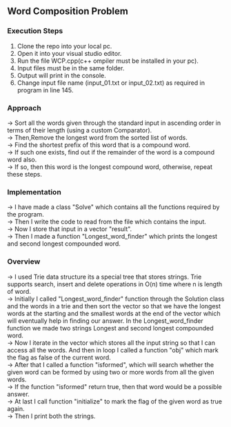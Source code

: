 ## Word Composition Problem

### Execution Steps
1) Clone the repo into your local pc.
2) Open it into your visual studio editor.
3) Run the file WCP.cpp(c++ ompiler must be installed in your pc).
4) Input files must be in the same folder.
5) Output will print in the console.
6) Change input file name (input_01.txt or input_02.txt) as required in program in line 145.

### Approach
-> Sort all the words given through the standard input in ascending order in terms of their length (using a custom Comparator). <br />
-> Then,Remove the longest word from the sorted list of words.  <br />
-> Find the shortest prefix of this word that is a compound word.  <br />
-> If such one exists, find out if the remainder of the word is a compound word also. <br /> 
-> If so, then this word is the longest compound word, otherwise, repeat these steps. <br />
### Implementation
-> I have made a class "Solve" which contains all the functions required by the program. <br />
-> Then I write the code to read from the file which contains the input. <br />
-> Now I store that input in a vector "result". <br />
-> Then I made a function "Longest_word_finder" which prints the longest and  second longest compounded word. <br />

### Overview 
-> I used Trie data structure its a special tree that stores strings. Trie supports search, insert and delete operations in O(n) time where n is length of word. <br />
-> Initially I called "Longest_word_finder" function through the Solution class and  the words in a trie and then sort the vector so that we have the longest words at    the starting and the smallest words at the end of the vector which will eventually help in finding our answer. In the Longest_word_finder function we made two          strings Longest and second longest compounded word. <br />
-> Now I iterate in the vector which stores all the input string so that I can access all the words. And then in loop I called a function "obj" which mark the flag as    false of the current word. <br />
-> After that I called a function "isformed", which will search whether the given word can be formed by using two or more words from all the given words. <br />
-> If the function "isformed" return true, then that word would be a possible answer. <br />
-> At last I call function "initialize" to mark the flag of the given word as true again.  <br />
-> Then I print both the strings. <br />








